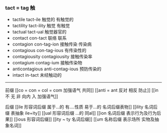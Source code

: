 ### tact  = tag 触

- tactile  tact-ile 触觉的 有触觉的
- tactility tact-ility  触觉  有触觉
- tactual tact-ual 触觉器官的 
- contact con-tact 联络 联系
- contagion con-tag-ion 接触传染  传染病
- contagious con-tag-ious 有传染性的
- contagiousity contagiousity 接触传染率
- contagium contag-ium 接触传染物
- anticontagious anti-contag-ious 预防传染的
- intact in-tact 未经触动的

---
前缀
[[co = con  = col = com  加强语气 共同]]
[[anti = ant 反对 相反 防止]]
[[in 不 无 非  向内 入 加强语气]]

后缀
[[ile 形容词后缀 属于...的 有....性质  易于...的 名词后缀表物]]
[[ility 名词后缀 表抽象  ile+ity]]
[[ual 形容词后缀   ...的  同al]]
[[ion  名词后缀 表示行为及行为后果]]
[[ious 形容词后缀]]
[[ity  ~ ty 名词后缀]]
[[um 名称后缀 表示场所 实物及抽象名词]]